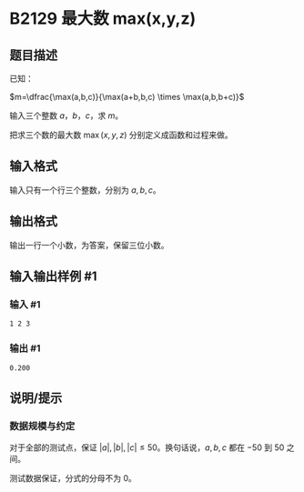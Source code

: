 # B2129 最大数 max(x,y,z)

## 题目描述

已知：

$m=\dfrac{\max(a,b,c)}{\max(a+b,b,c) \times \max(a,b,b+c)}$

输入三个整数 $a$，$b$，$c$，求 $m$。

把求三个数的最大数 $\max(x,y,z)$ 分别定义成函数和过程来做。

## 输入格式

输入只有一个行三个整数，分别为 $a, b, c$。

## 输出格式

输出一行一个小数，为答案，保留三位小数。

## 输入输出样例 #1

### 输入 #1

```
1 2 3
```

### 输出 #1

```
0.200
```

## 说明/提示

### 数据规模与约定

对于全部的测试点，保证 $|a|,|b|,|c| \leq 50$。换句话说，$a,b,c$ 都在 $-50$ 到 $50$ 之间。

测试数据保证，分式的分母不为 $0$。